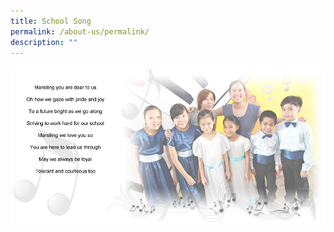 ```yaml
---
title: School Song
permalink: /about-us/permalink/
description: ""
---
```

![](/images/school_song.jpg)